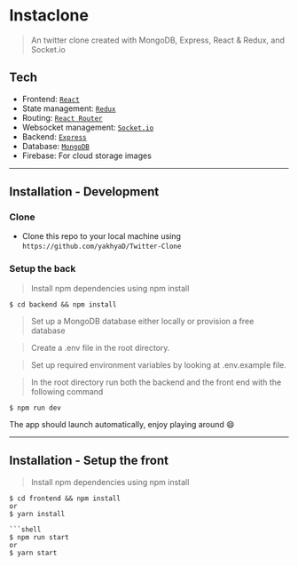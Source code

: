 <!-- <a href="https://www.instaclone.net"><img src="https://res.cloudinary.com/drwb19czo/image/upload/v1591476975/New_Project_1_yk24bj.png" title="Instaclone" alt="Instaclone banner"></a> -->

# Instaclone

> An twitter clone created with MongoDB, Express, React & Redux, and Socket.io

<!-- <img src="https://heroku-badge.herokuapp.com/?app=instaclone-prod" alt='Heroku deploy status' />
 -->

## Tech

- Frontend: <a href="https://github.com/facebook/react">`React`</a>
- State management: <a href="https://github.com/reduxjs/redux">`Redux`</a>
- Routing: <a href="https://github.com/ReactTraining/react-router">`React Router`</a>
- Websocket management: <a href="https://github.com/socketio/socket.io">`Socket.io`</a>
- Backend: <a href="https://github.com/expressjs/express">`Express`</a>
- Database: <a href="https://github.com/Automattic/mongoose">`MongoDB`</a>
- Firebase: For cloud storage images

---

## Installation - Development

### Clone

- Clone this repo to your local machine using `https://github.com/yakhyaD/Twitter-Clone`

### Setup the back

> Install npm dependencies using npm install

```shell
$ cd backend && npm install
```

> Set up a MongoDB database either locally or provision a free database

> Create a .env file in the root directory.

> Set up required environment variables by looking at .env.example file.

> In the root directory run both the backend and the front end with the following command

```shell
$ npm run dev
```

The app should launch automatically, enjoy playing around 😄

---

## Installation - Setup the front

> Install npm dependencies using npm install

```shell
$ cd frontend && npm install
or
$ yarn install

```shell
$ npm run start
or
$ yarn start
```

